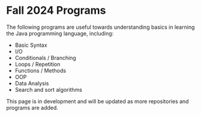 # Fall 2024 Programs

The following programs are useful towards understanding basics in learning the Java programming language, including:
- Basic Syntax
- I/O
- Conditionals / Branching
- Loops / Repetition
- Functions / Methods
- OOP
- Data Analysis
- Search and sort algorithms

This page is in development and will be updated as more repositories and programs are added.
